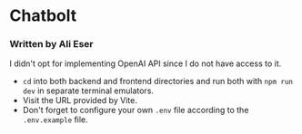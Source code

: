 # Chatbolt

### Written by Ali Eser
I didn't opt for implementing OpenAI API since I do not have access to it. 

- `cd` into both backend and frontend directories and run both with `npm run dev` in separate terminal emulators.
- Visit the URL provided by Vite.
- Don't forget to configure your own `.env` file according to the `.env.example` file.